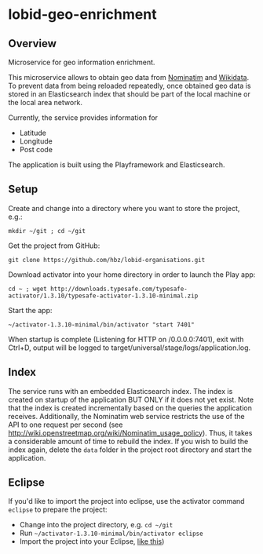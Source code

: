 # lobid-geo-enrichment

## Overview

Microservice for geo information enrichment.

This microservice allows to obtain geo data from [Nominatim](http://www.nominatim.org/) and [Wikidata](https://www.wikidata.org).
To prevent data from being reloaded repeatedly, once obtained geo data is stored in an Elasticsearch index that should be part of the local machine or the local area network.

Currently, the service provides information for
* Latitude
* Longitude
* Post code

The application is built using the Playframework and Elasticsearch.

## Setup

Create and change into a directory where you want to store the project, e.g.:

``mkdir ~/git ; cd ~/git``

Get the project from GitHub:

``git clone https://github.com/hbz/lobid-organisations.git``

Download activator into your home directory in order to launch the Play app:

``cd ~ ; wget http://downloads.typesafe.com/typesafe-activator/1.3.10/typesafe-activator-1.3.10-minimal.zip``

Start the app:

``~/activator-1.3.10-minimal/bin/activator "start 7401"``

When startup is complete (Listening for HTTP on /0.0.0.0:7401), exit with Ctrl+D, output will be logged to target/universal/stage/logs/application.log.


## Index

The service runs with an embedded Elasticsearch index. The index is created on startup of the application BUT ONLY if it does not yet exist. Note that the index is created incrementally based on the queries the application receives. Additionally, the Nominatim web service restricts the use of the API to one request per second (see http://wiki.openstreetmap.org/wiki/Nominatim_usage_policy). Thus, it takes a considerable amount of time to rebuild the index. If you wish to build the index again, delete the `data` folder in the project root directory and start the application.

## Eclipse

If you'd like to import the project into eclipse, use the activator command `eclipse` to prepare the project:
* Change into the project directory, e.g. `cd ~/git`
* Run ``~/activator-1.3.10-minimal/bin/activator eclipse``
* Import the project into your Eclipse, [like this](http://help.eclipse.org/kepler/index.jsp?topic=%2Forg.eclipse.platform.doc.user%2Ftasks%2Ftasks-importproject.htm))
